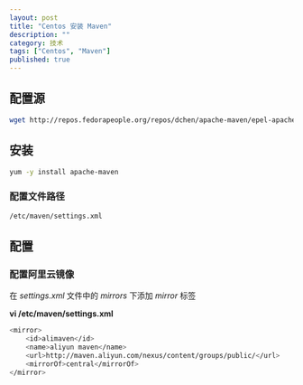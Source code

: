 ```yaml
---
layout: post
title: "Centos 安装 Maven"
description: ""
category: 技术
tags: ["Centos", "Maven"]
published: true
---
```


## 配置源 

```bash
wget http://repos.fedorapeople.org/repos/dchen/apache-maven/epel-apache-maven.repo -O /etc/yum.repos.d/epel-apache-maven.repo
```

## 安装

```bash
yum -y install apache-maven
```

### 配置文件路径

```bash
/etc/maven/settings.xml
```
## 配置

### 配置阿里云镜像

在 *settings.xml* 文件中的 *mirrors* 下添加 *mirror* 标签

**vi /etc/maven/settings.xml**

```bash
<mirror>
	<id>alimaven</id>
	<name>aliyun maven</name>
	<url>http://maven.aliyun.com/nexus/content/groups/public/</url>
	<mirrorOf>central</mirrorOf>
</mirror>
```